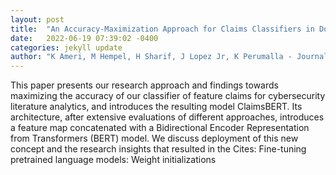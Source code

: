 ```yaml
---
layout: post
title:  "An Accuracy-Maximization Approach for Claims Classifiers in Document Content Analytics for Cybersecurity"
date:   2022-06-19 07:39:02 -0400
categories: jekyll update
author: "K Ameri, M Hempel, H Sharif, J Lopez Jr, K Perumalla - Journal of Cybersecurity and , 2022"
---
```

This paper presents our research approach and findings towards maximizing the accuracy of our classifier of feature claims for cybersecurity literature analytics, and introduces the resulting model ClaimsBERT. Its architecture, after extensive evaluations of different approaches, introduces a feature map concatenated with a Bidirectional Encoder Representation from Transformers (BERT) model. We discuss deployment of this new concept and the research insights that resulted in the 
Cites: Fine-tuning pretrained language models: Weight initializations